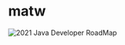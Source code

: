 # matw

![2021 Java Developer RoadMap](https://user-images.githubusercontent.com/63713967/128562125-2ca89b8e-1d49-4f34-be66-26225c560225.png)

